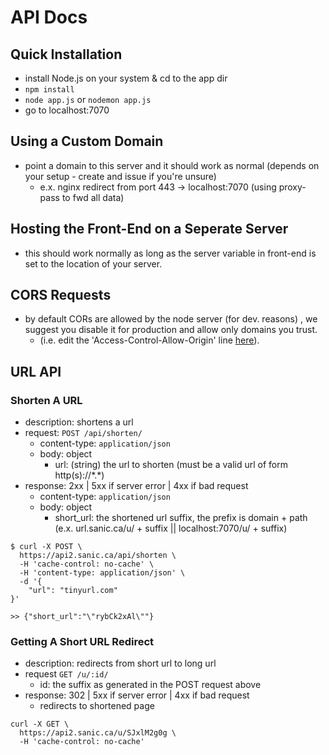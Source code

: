 # API Docs

## Quick Installation
- install Node.js on your system & cd to the app dir
- `npm install`
- `node app.js` or `nodemon app.js`
- go to localhost:7070

## Using a Custom Domain
- point a domain to this server and it should work as normal (depends on your setup - create and issue if you're unsure)
	- e.x. nginx redirect from port 443 -> localhost:7070 (using proxy-pass to fwd all data)

## Hosting the Front-End on a Seperate Server
- this should work normally as long as the server variable in front-end is set to the location of your server.

## CORS Requests
- by default CORs are allowed by the node server (for dev. reasons) , we suggest you disable it for production and allow only domains you trust.
	- (i.e. edit the 'Access-Control-Allow-Origin' line [here](/app.js#L40-L57)).

## URL API
### Shorten A URL
- description: shortens a url
- request: `POST /api/shorten/`
  - content-type: `application/json`
  - body: object
    - url: (string) the url to shorten (must be a valid url of form http(s)://\*.\*)
- response: 2xx | 5xx if server error | 4xx if bad request
  - content-type: `application/json`
  - body: object
    - short_url: the shortened url suffix, the prefix is domain + path (e.x. url.sanic.ca/u/ + suffix || localhost:7070/u/ + suffix)

```
$ curl -X POST \
  https://api2.sanic.ca/api/shorten \
  -H 'cache-control: no-cache' \
  -H 'content-type: application/json' \
  -d '{
	"url": "tinyurl.com"
}'

>> {"short_url":"\"rybCk2xAl\""}
```

### Getting A Short URL Redirect
- description: redirects from short url to long url
- request `GET /u/:id/`
  - id: the suffix as generated in the POST request above
- response: 302 | 5xx if server error | 4xx if bad request
  - redirects to shortened page

```
curl -X GET \
  https://api2.sanic.ca/u/SJxlM2g0g \
  -H 'cache-control: no-cache'
```
